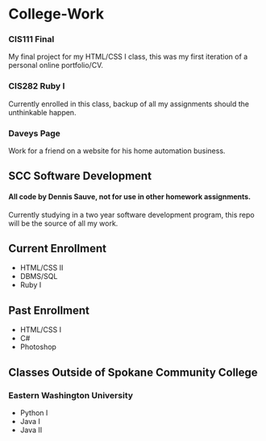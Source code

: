 # College-Work
### CIS111 Final
My final project for my HTML/CSS I class, this was my first iteration of a personal online portfolio/CV.

### CIS282 Ruby I
Currently enrolled in this class, backup of all my assignments should the unthinkable happen.

### Daveys Page
Work for a friend on a website for his home automation business.

## SCC Software Development
#### All code by Dennis Sauve, not for use in other homework assignments.

Currently studying in a two year software development program, this repo will be the source of all my work.

## Current Enrollment
* HTML/CSS II
* DBMS/SQL
* Ruby I

## Past Enrollment
* HTML/CSS I
* C#
* Photoshop

## Classes Outside of Spokane Community College
### Eastern Washington University
* Python I
* Java I
* Java II
